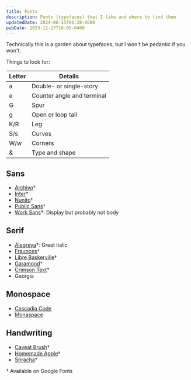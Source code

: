 ```yaml
---
title: Fonts
description: Fonts (typefaces) that I like and where to find them
updatedDate: 2024-06-15T06:38-0600
pubDate: 2023-11-27T16:05-0400
---
```


Technically this is a garden about typefaces, but I won't be pedantic if you
won't.

Things to look for:

| Letter | Details                    |
| ------ | -------------------------- |
| a      | Double- or single-story    |
| e      | Counter angle and terminal |
| G      | Spur                       |
| g      | Open or loop tail          |
| K/R    | Leg                        |
| S/s    | Curves                     |
| W/w    | Corners                    |
| &      | Type and shape             |

## Sans

- [Archivo](https://fonts.google.com/specimen/Archivo)†
- [Inter](https://fonts.google.com/specimen/Inter)†
- [Nunito](https://fonts.google.com/specimen/Nunito)†
- [Public Sans](https://fonts.google.com/specimen/Public+Sans)†
- [Work Sans](https://fonts.google.com/specimen/Work+Sans)†: Display but
  probably not body

## Serif

- [Alegreya](https://fonts.google.com/specimen/Alegreya)†: Great italic
- [Fraunces](https://fonts.google.com/specimen/Fraunces)†
- [Libre Baskerville](https://fonts.google.com/specimen/Libre+Baskerville)†
- [Garamond](https://fonts.google.com/specimen/EB+Garamond)†
- [Crimson Text](https://fonts.google.com/specimen/Crimson+Text)†
- Georgia

## Monospace

- [Cascadia Code](https://github.com/microsoft/cascadia-code)
- [Monaspace](https://github.com/githubnext/monaspace)

## Handwriting

- [Caveat Brush](https://fonts.google.com/specimen/Caveat+Brush)†
- [Homemade Apple](https://fonts.google.com/specimen/Homemade+Apple)†
- [Sriracha](https://fonts.google.com/specimen/Sriracha)†

† Available on Google Fonts
